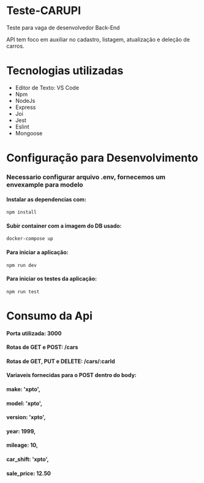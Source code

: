 # Teste-CARUPI
Teste para vaga de desenvolvedor Back-End

API tem foco em auxiliar no cadastro, listagem, atualização e deleção de carros.

# __Tecnologias utilizadas__

- Editor de Texto: VS Code
- Npm
- NodeJs
- Express
- Joi
- Jest
- Eslint
- Mongoose


# __Configuração para Desenvolvimento__

### __Necessario configurar arquivo .env, fornecemos um envexample para modelo__

#### __Instalar as dependencias com__:
```
npm install 
```

#### __Subir container com a imagem do DB usado__:
```
docker-compose up
```

#### __Para iniciar a aplicação__:
```
npm run dev
```

#### __Para iniciar os testes da aplicação__:
```
npm run test
```

# __Consumo da Api__

#### __Porta utilizada__: 3000
#### __Rotas de GET e POST__: /cars
#### __Rotas de GET, PUT e DELETE__: /cars/:carId

#### __Variaveis fornecidas para o POST dentro do body__:

#### make: 'xpto',
#### model: 'xpto',
#### version: 'xpto',
#### year: 1999,
#### mileage: 10,
#### car_shift: 'xpto',
#### sale_price: 12.50
